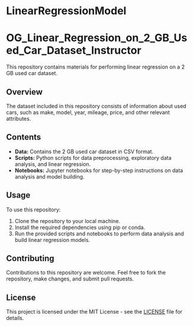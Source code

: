# LinearRegressionModel
<!DOCTYPE html>
<html lang="en">
<head>
  <meta charset="UTF-8">
  <meta name="viewport" content="width=device-width, initial-scale=1.0">
</head>
<body>
  <div class="container">
    <h1>OG_Linear_Regression_on_2_GB_Used_Car_Dataset_Instructor</h1>
    <p>This repository contains materials for performing linear regression on a 2 GB used car dataset.</p>
    <h2>Overview</h2>
    <p>The dataset included in this repository consists of information about used cars, such as make, model, year, mileage, price, and other relevant attributes.</p>
    <h2>Contents</h2>
    <ul>
      <li><strong>Data:</strong> Contains the 2 GB used car dataset in CSV format.</li>
      <li><strong>Scripts:</strong> Python scripts for data preprocessing, exploratory data analysis, and linear regression.</li>
      <li><strong>Notebooks:</strong> Jupyter notebooks for step-by-step instructions on data analysis and model building.</li>
    </ul>
    <h2>Usage</h2>
    <p>To use this repository:</p>
    <ol>
      <li>Clone the repository to your local machine.</li>
      <li>Install the required dependencies using pip or conda.</li>
      <li>Run the provided scripts and notebooks to perform data analysis and build linear regression models.</li>
    </ol>
    <h2>Contributing</h2>
    <p>Contributions to this repository are welcome. Feel free to fork the repository, make changes, and submit pull requests.</p>
    <h2>License</h2>
    <p>This project is licensed under the MIT License - see the <a href="LICENSE">LICENSE</a> file for details.</p>
  </div>
</body>
</html>
